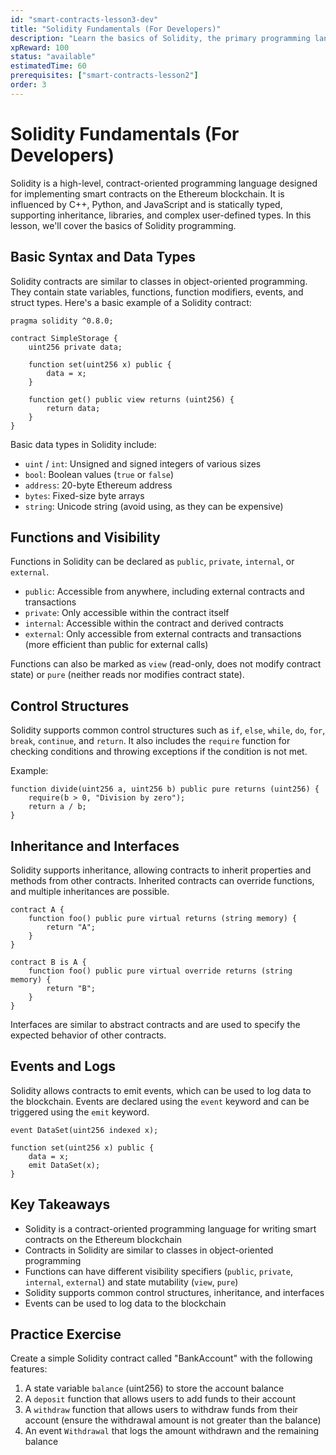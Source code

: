 ```yaml
---
id: "smart-contracts-lesson3-dev"
title: "Solidity Fundamentals (For Developers)"
description: "Learn the basics of Solidity, the primary programming language for writing smart contracts on the Ethereum blockchain."
xpReward: 100  
status: "available"
estimatedTime: 60
prerequisites: ["smart-contracts-lesson2"]
order: 3
---
```


# Solidity Fundamentals (For Developers)

Solidity is a high-level, contract-oriented programming language designed for implementing smart contracts on the Ethereum blockchain. It is influenced by C++, Python, and JavaScript and is statically typed, supporting inheritance, libraries, and complex user-defined types. In this lesson, we'll cover the basics of Solidity programming.

## Basic Syntax and Data Types

Solidity contracts are similar to classes in object-oriented programming. They contain state variables, functions, function modifiers, events, and struct types. Here's a basic example of a Solidity contract:

```solidity
pragma solidity ^0.8.0;

contract SimpleStorage {
    uint256 private data;

    function set(uint256 x) public {
        data = x;
    }

    function get() public view returns (uint256) {
        return data;
    }
}
```

Basic data types in Solidity include:
- `uint` / `int`: Unsigned and signed integers of various sizes
- `bool`: Boolean values (`true` or `false`)
- `address`: 20-byte Ethereum address
- `bytes`: Fixed-size byte arrays
- `string`: Unicode string (avoid using, as they can be expensive)

## Functions and Visibility

Functions in Solidity can be declared as `public`, `private`, `internal`, or `external`. 

- `public`: Accessible from anywhere, including external contracts and transactions
- `private`: Only accessible within the contract itself
- `internal`: Accessible within the contract and derived contracts
- `external`: Only accessible from external contracts and transactions (more efficient than public for external calls)

Functions can also be marked as `view` (read-only, does not modify contract state) or `pure` (neither reads nor modifies contract state).

## Control Structures

Solidity supports common control structures such as `if`, `else`, `while`, `do`, `for`, `break`, `continue`, and `return`. It also includes the `require` function for checking conditions and throwing exceptions if the condition is not met.

Example:
```solidity
function divide(uint256 a, uint256 b) public pure returns (uint256) {
    require(b > 0, "Division by zero");
    return a / b;
}
```

## Inheritance and Interfaces

Solidity supports inheritance, allowing contracts to inherit properties and methods from other contracts. Inherited contracts can override functions, and multiple inheritances are possible.

```solidity
contract A {
    function foo() public pure virtual returns (string memory) {
        return "A";
    }
}

contract B is A {
    function foo() public pure virtual override returns (string memory) {
        return "B";
    }
}
```

Interfaces are similar to abstract contracts and are used to specify the expected behavior of other contracts.

## Events and Logs

Solidity allows contracts to emit events, which can be used to log data to the blockchain. Events are declared using the `event` keyword and can be triggered using the `emit` keyword.

```solidity
event DataSet(uint256 indexed x);

function set(uint256 x) public {
    data = x;
    emit DataSet(x);
}
```

## Key Takeaways

- Solidity is a contract-oriented programming language for writing smart contracts on the Ethereum blockchain
- Contracts in Solidity are similar to classes in object-oriented programming
- Functions can have different visibility specifiers (`public`, `private`, `internal`, `external`) and state mutability (`view`, `pure`)
- Solidity supports common control structures, inheritance, and interfaces
- Events can be used to log data to the blockchain

## Practice Exercise

Create a simple Solidity contract called "BankAccount" with the following features:
1. A state variable `balance` (uint256) to store the account balance
2. A `deposit` function that allows users to add funds to their account
3. A `withdraw` function that allows users to withdraw funds from their account (ensure the withdrawal amount is not greater than the balance)
4. An event `Withdrawal` that logs the amount withdrawn and the remaining balance